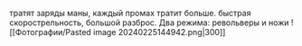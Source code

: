 тратят заряды маны, каждый промах тратит больше. быстрая скорострельность, большой разброс. Два режима: револьверы и ножи
![[Фотографии/Pasted image 20240225144942.png|300]]